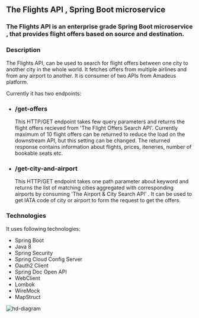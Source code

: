 ## The Flights API , Spring Boot microservice
 ### The Flights API is an enterprise grade Spring Boot microservice , that provides flight offers based on source and destination.

### Description
 The Flights API, can be used to search for flight offers between one city to another city in the whole world. It fetches offers from multiple airlines and from any airport to another. It is consumer of two APIs from Amadeus platform.
 
 Currently it has two endpoints:
 - ### /get-offers
   This HTTP/GET endpoint takes few query parameters and returns the flight offers recieved from 'The Flight Offers Search API'. Currently maximum of 10 flight offers can be returned to reduce the load on the downstream API, but this setting can be changed.  The returned response contains information about flights, prices, iteneries, number of bookable seats etc.
- ### /get-city-and-airport
  This HTTP/GET endpoint takes one path parameter about keyword and returns the list of matching cities aggregated with corresponding airports by consuming 'The Airport & City Search API' . It can be used to get IATA code of city or airport to form the request to get the offers. 
 
### Technologies
It uses following technologies:
- Spring Boot
- Java 8
- Spring Security
- Spring Cloud Config Server
- Oauth2 Client
- Spring Doc Open API
- WebClient
- Lombok
- WireMock
- MapStruct

  
![hd-diagram](https://github.com/AmmadHassanPro/flights-api/assets/20376377/6769fa85-2fb5-4b77-aa25-8dfd1d6a38fc)
